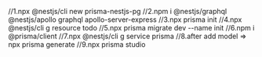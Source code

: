 //1.npx @nestjs/cli new prisma-nestjs-pg
//2.npm i @nestjs/graphql @nestjs/apollo graphql apollo-server-express
//3.npx prisma init
//4.npx @nestjs/cli g resource todo
//5.npx prisma migrate dev --name init
//6.npm i @prisma/client
//7.npx @nestjs/cli g service prisma
//8.after add model => npx prisma generate
//9.npx prisma studio

